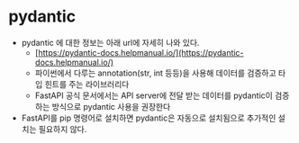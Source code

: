 # pydantic

* pydantic 에 대한 정보는 아래 url에 자세히 나와 있다.
  * [https://pydantic-docs.helpmanual.io/](https://pydantic-docs.helpmanual.io/)
  * 파이썬에서 다루는 annotation(str, int 등등)을 사용해 데이터를 검증하고 타입 힌트를 주는 라이브러리다
  * FastAPI 공식 문서에서는 API server에 전달 받는 데이터를 pydantic이 검증하는 방식으로 pydantic 사용을 권장한다
* FastAPI를 pip 명령어로 설치하면 pydantic은 자동으로 설치됨으로 추가적인 설치는 필요하지 않다.

